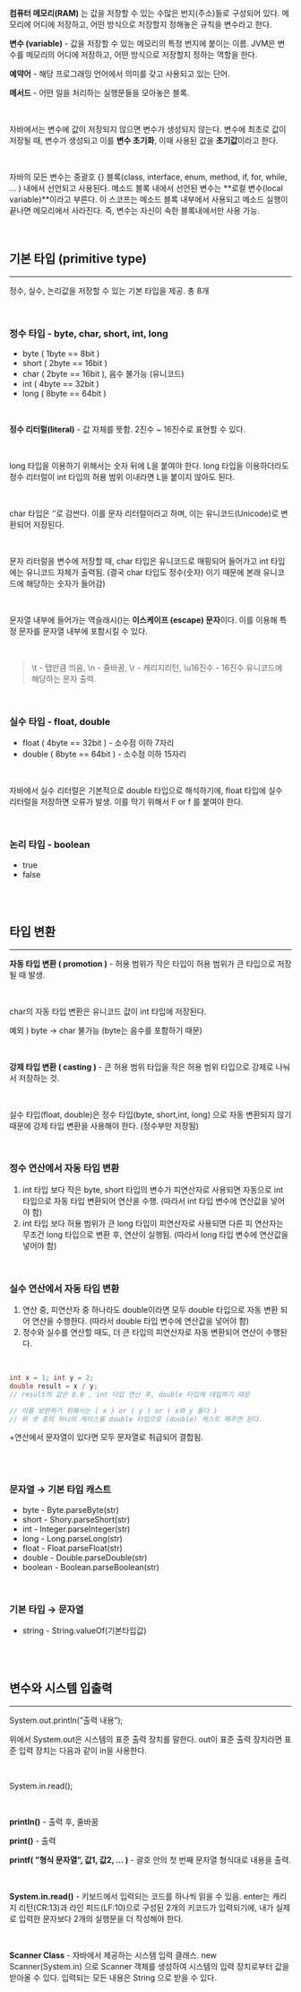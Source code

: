 **컴퓨터 메모리(RAM)** 는 값을 저장할 수 있는 수많은 번지(주소)들로 구성되어 있다. 메모리에 어디에 저장하고, 어떤 방식으로 저장할지 정해놓은 규칙을 변수라고 한다.

**변수 (variable)** - 값을 저장할 수 있는 메모리의 특정 번지에 붙이는 이름. JVM은 변수를 메모리의 어디에 저장하고, 어떤 방식으로 저장할지 정하는 역할을 한다.

**예약어** - 해당 프로그래밍 언어에서 의미를 갖고 사용되고 있는 단어.

**메서드** - 어떤 일을 처리하는 실행문들을 모아놓은 블록.

<br>

자바에서는 변수에 값이 저장되지 않으면 변수가 생성되지 않는다. 변수에 최초로 값이 저장될 때, 변수가 생성되고 이를 **변수 초기화**, 이때 사용된 값을 **초기값**이라고 한다.

<br>

자바의 모든 변수는 중괄호 {} 블록(class, interface, enum, method, if, for, while, … ) 내에서 선언되고 사용된다. 메소드 블록 내에서 선언된 변수는 **로컬 변수(local variable)**이라고 부른다. 이 스코프는 메소드 블록 내부에서 사용되고 메소드 실행이 끝나면 메모리에서 사라진다. 즉, 변수는 자신이 속한 블록내에서만 사용 가능.

<br>

<h2>기본 타입 (primitive type)</h2>

---

정수, 실수, 논리값을 저장할 수 있는 기본 타입을 제공. 총 8개

<br>

<h3>정수 타입 - byte, char, short, int, long</h3>

- byte ( 1byte == 8bit )
- short ( 2byte == 16bit )
- char ( 2byte == 16bit ), 음수 불가능 (유니코드)
- int ( 4byte == 32bit )
- long ( 8byte == 64bit )

<br>

**정수 리터럴(literal)** - 값 자체를 뜻함. 2진수 ~ 16진수로 표현할 수 있다.

<br>

long 타입을 이용하기 위해서는 숫자 뒤에 L을 붙여야 한다. long 타입을 이용하더라도 정수 리터럴이 int 타입의 허용 범위 이내라면 L을 붙이지 않아도 된다.

<br>

char 타입은 ‘’로 감싼다. 이를 문자 리터럴이라고 하며, 이는 유니코드(Unicode)로 변환되어 저장된다.

<br>

문자 리터럴을 변수에 저장할 때, char 타입은 유니코드로 매핑되어 들어가고 int 타입에는 유니코드 자체가 출력됨. (결국 char 타입도 정수(숫자) 이기 때문에 본래 유니코드에 해당하는 숫자가 들어감)

<br>

문자열 내부에 들어가는 역슬래시(\)는 **이스케이프 (escape) 문자**이다. 이를 이용해 특정 문자를 문자열 내부에 포함시킬 수 있다.

<br>
<blockquote>
\t - 탭만큼 띄움, \n - 줄바꿈, \r - 캐리지리턴, \u16진수 - 16진수 유니코드에 해당하는 문자 출력.
</blockquote>
<br>

<h3>실수 타입 - float, double</h3>

- float ( 4byte == 32bit ) - 소수점 이하 7자리
- double ( 8byte == 64bit ) - 소수점 이하 15자리

<br>

자바에서 실수 리터럴은 기본적으로 double 타입으로 해석하기에, float 타입에 실수 리터럴을 저장하면 오류가 발생. 이를 막기 위해서 F or f 를 붙여야 한다.

<br>

<h3>논리 타입 - boolean</h3>


- true
- false

<br><br>

<h2>타입 변환</h2>

---

**자동 타입 변환 ( promotion )** - 허용 범위가 작은 타입이 허용 범위가 큰 타입으로 저장될 때 발생.

<br>

char의 자동 타입 변환은 유니코드 값이 int 타입에 저장된다. 

예외 ) byte → char 불가능 (byte는 음수를 포함하기 때문)

<br>

**강제 타입 변환 ( casting )** - 큰 허용 범위 타입을 작은 허용 범위 타입으로 강제로 나눠서 저장하는 것.

<br>

실수 타입(float, double)은 정수 타입(byte, short,int, long) 으로 자동 변환되지 않기 때문에 강제 타입 변환을 사용해야 한다. (정수부만 저장됨)

<br>

### 정수 연산에서 자동 타입 변환

1. int 타입 보다 작은 byte, short 타입의 변수가 피연산자로 사용되면 자동으로 int 타입으로 자동 타입 변환되어 연산을 수행. (따라서 int 타입 변수에 연산값을 넣어야 함)
2. int 타입 보다 허용 범위가 큰 long 타입이 피연산자로 사용되면 다른 피 연산자는 무조건 long 타입으로 변환 후, 연산이 실행됨. (따라서 long 타입 변수에 연산값을 넣어야 함)

<br>

### 실수 연산에서 자동 타입 변환

1. 연산 중, 피연산자 중 하나라도 double이라면 모두 double 타입으로 자동 변환 되어 연산을 수행한다. (따라서 double 타입 변수에 연산값을 넣어야 함)
2. 정수와 실수를 연산할 때도, 더 큰 타입의 피연산자로 자동 변환되어 연산이 수행된다.

<br>

```java
int x = 1; int y = 2;
double result = x / y;
// result의 값은 0.0 , int 타입 연산 후, double 타입에 대입하기 때문

// 이를 보완하기 위해서는 ( x ) or ( y ) or ( x와 y 둘다 ) 
// 위 셋 중의 하나의 케이스를 double 타입으로 (double) 캐스트 해주면 된다.
```


+연산에서 문자열이 있다면 모두 문자열로 취급되어 결합됨.

<br><br>

### 문자열 → 기본 타입 캐스트

- byte - Byte.parseByte(str)
- short - Shory.parseShort(str)
- int - Integer.parseInteger(str)
- long - Long.parseLong(str)
- float - Float.parseFloat(str)
- double - Double.parseDouble(str)
- boolean - Boolean.parseBoolean(str)

<br>

### 기본 타입 → 문자열

- string - String.valueOf(기본타입값)

<br><br>

<h2>변수와 시스템 입출력</h2>

---

System.out.println(”출력 내용”);


위에서 System.out은 시스템의 표준 출력 장치를 말한다. out이 표준 출력 장치라면 표준 입력 장치는 다음과 같이 in을 사용한다. 

<br>

System.in.read();

<br>

**println()** - 출력 후, 줄바꿈

**print()** - 출력

**printf( ”형식 문자열”, 값1, 값2, … )** - 괄호 안의 첫 번째 문자열 형식대로 내용을 출력.

<br>

**System.in.read()** - 키보드에서 입력되는 코드를 하나씩 읽을 수 있음. enter는 캐리지 리턴(CR:13)과 라인 피드(LF:10)으로 구성된 2개의 키코드가 입력되기에, 내가 실제로 입력한 문자보다 2개의 실행문을 더 작성해야 한다.

<br>

**Scanner Class** - 자바에서 제공하는 시스템 입력 클래스. new Scanner(System.in) 으로 Scanner 객체를 생성하여 시스템의 입력 장치로부터 값을 받아올 수 있다. 입력되는 모든 내용은 String 으로 받을 수 있다.